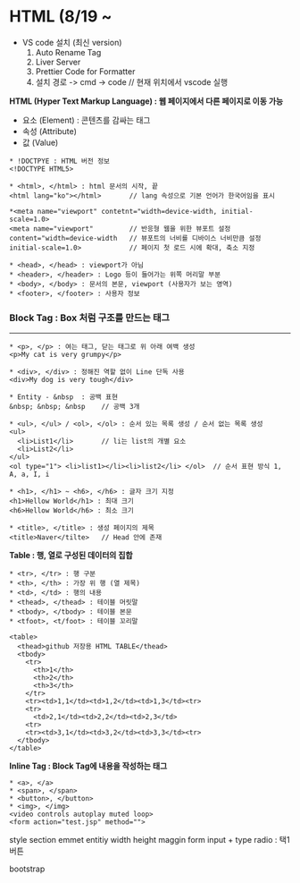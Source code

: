 # HTML (8/19 ~

* VS code 설치 (최신 version)
  1. Auto Rename Tag
  2. Liver Server
  3. Prettier Code for Formatter
  4. 설치 경로 -> cmd -> code // 현재 위치에서 vscode 실행               


**HTML (Hyper Text Markup Language) : 웹 페이지에서 다른 페이지로 이동 가능**
* 요소 (Element) : 콘텐츠를 감싸는 태그
* 속성 (Attribute)
* 값 (Value)

```
* !DOCTPYE : HTML 버전 정보
<!DOCTYPE HTML5>

* <html>, </html> : html 문서의 시작, 끝
<html lang="ko"></html>       // lang 속성으로 기본 언어가 한국어임을 표시

*<meta name="viewport" contetnt="width=device-width, initial-scale=1.0>
<meta name="viewport"         // 반응형 웹을 위한 뷰포트 설정
content="width=device-width   // 뷰포트의 너비를 디바이스 너비만큼 설정
initial-scale=1.0>            // 페이지 첫 로드 시에 확대, 축소 지정

* <head>, </head> : viewport가 아님
* <header>, </header> : Logo 등이 들어가는 위쪽 머리말 부분
* <body>, </body> : 문서의 본문, viewport (사용자가 보는 영역)
* <footer>, </footer> : 사용자 정보
```

### Block Tag : Box 처럼 구조를 만드는 태그
-------------------------------------------
```
* <p>, </p> : 여는 태그, 닫는 태그로 위 아래 여백 생성
<p>My cat is very grumpy</p>

* <div>, </div> : 정해진 역할 없이 Line 단독 사용
<div>My dog is very tough</div>

* Entity - &nbsp  : 공백 표현
&nbsp; &nbsp; &nbsp    // 공백 3개

* <ul>, </ul> / <ol>, </ol> : 순서 있는 목록 생성 / 순서 없는 목록 생성
<ul>
  <li>List1</li>       // li는 list의 개별 요소
  <li>List2</li>
</ul>            
<ol type="1"> <li>list1></li><li>list2</li> </ol>  // 순서 표현 방식 1, A, a, I, i

* <h1>, </h1> ~ <h6>, </h6> : 글자 크기 지정 
<h1>Hellow World</h1> : 최대 크기
<h6>Hellow World</h6> : 최소 크기

* <title>, </title> : 생성 페이지의 제목
<title>Naver</tilte>   // Head 안에 존재
```
**Table : 행, 열로 구성된 데이터의 집합**
```
* <tr>, </tr> : 행 구분
* <th>, </th> : 가장 위 행 (열 제목)
* <td>, </td> : 행의 내용
* <thead>, </thead> : 테이블 머릿말
* <tbody>, </tbody> : 테이블 본문
* <tfoot>, <t/foot> : 테이블 꼬리말

<table>
  <thead>github 저장용 HTML TABLE</thead>
  <tbody>
    <tr>
      <th>1</th>
      <th>2</th>
      <th>3</th>
    </tr>
    <tr><td>1,1</td><td>1,2</td><td>1,3</td><tr>
    <tr>
      <td>2,1</td><td>2,2</td><td>2,3</td>
    <tr>
    <tr><td>3,1</td><td>3,2</td><td>3,3</td><tr>
  </tbody>
</table>
```

**Inline Tag : Block Tag에 내용을 작성하는 태그**
```
* <a>, </a>
* <span>, </span>
* <button>, </button>
* <img>, </img>
<video controls autoplay muted loop>
<form action="test.jsp" method="">
```
style
section
emmet
entitiy
width height
maggin
form
input + type
radio : 택1 버튼

bootstrap
